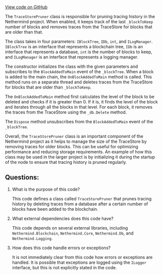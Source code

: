 [View code on GitHub](https://github.com/nethermindeth/nethermind/Nethermind.JsonRpc.TraceStore/TraceStorePruner.cs)

The `TraceStorePruner` class is responsible for pruning tracing history in the Nethermind project. When enabled, it keeps track of the last `_blockToKeep` number of blocks and removes traces from the TraceStore for blocks that are older than that.

The class takes in four parameters: `IBlockTree`, `IDb`, `int`, and `ILogManager`. `IBlockTree` is an interface that represents a blockchain tree, `IDb` is an interface that represents a database, `int` is the number of blocks to keep, and `ILogManager` is an interface that represents a logging manager.

The constructor initializes the class with the given parameters and subscribes to the `BlockAddedToMain` event of the `_blockTree`. When a block is added to the main chain, the `OnBlockAddedToMain` method is called. This method runs on a separate thread and deletes traces from the TraceStore for blocks that are older than `_blockToKeep`.

The `OnBlockAddedToMain` method first calculates the level of the block to be deleted and checks if it is greater than 0. If it is, it finds the level of the block and iterates through all the blocks in that level. For each block, it removes the traces from the TraceStore using the `_db.Delete` method.

The `Dispose` method unsubscribes from the `BlockAddedToMain` event of the `_blockTree`.

Overall, the `TraceStorePruner` class is an important component of the Nethermind project as it helps to manage the size of the TraceStore by removing traces for older blocks. This can be useful for optimizing performance and reducing storage requirements. An example of how this class may be used in the larger project is by initializing it during the startup of the node to ensure that tracing history is pruned regularly.
## Questions: 
 1. What is the purpose of this code?
    
    This code defines a class called `TraceStorePruner` that prunes tracing history by deleting traces from a database after a certain number of blocks have been added to the blockchain.

2. What external dependencies does this code have?
    
    This code depends on several external libraries, including `Nethermind.Blockchain`, `Nethermind.Core`, `Nethermind.Db`, and `Nethermind.Logging`.

3. How does this code handle errors or exceptions?
    
    It is not immediately clear from this code how errors or exceptions are handled. It is possible that exceptions are logged using the `ILogger` interface, but this is not explicitly stated in the code.